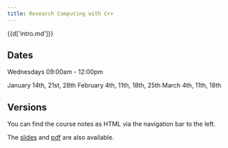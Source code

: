 ```yaml
---
title: Research Computing with C++ 
---
```


{{d['intro.md']}}

Dates
-----

Wednesdays 09:00am - 12:00pm

January 14th, 21st, 28th
February 4th, 11th, 18th, 25th
March 4th, 11th, 18th

Versions
--------

You can find the course notes as HTML via the navigation bar to the left.

The [slides](reveal.html) and [pdf](notes.pdf) are also available.
